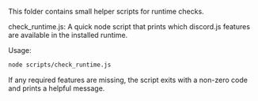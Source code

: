 This folder contains small helper scripts for runtime checks.

check_runtime.js: A quick node script that prints which discord.js features are available in the installed runtime.

Usage:

```bash
node scripts/check_runtime.js
```

If any required features are missing, the script exits with a non-zero code and prints a helpful message.
